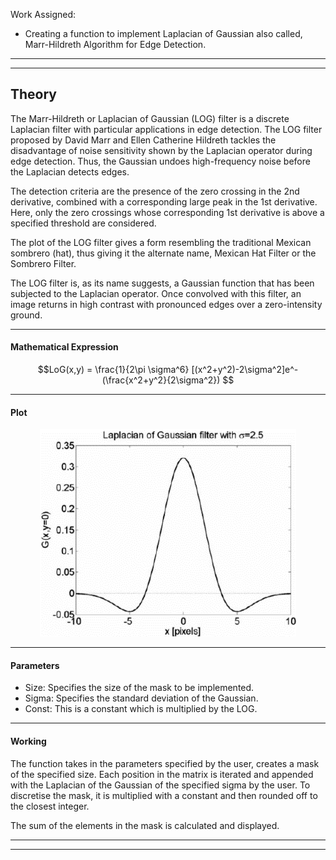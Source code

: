 Work Assigned:
* Creating a function to implement Laplacian of Gaussian also called, Marr-Hildreth Algorithm for Edge Detection.


---
---
## **Theory**

The Marr-Hildreth or Laplacian of Gaussian (LOG) filter is a discrete Laplacian filter with
particular applications in edge detection. The LOG filter proposed by David Marr and Ellen
Catherine Hildreth tackles the disadvantage of noise sensitivity shown by the Laplacian
operator during edge detection. Thus, the Gaussian undoes high-frequency noise before the
Laplacian detects edges.

The detection criteria are the presence of the zero crossing in the 2nd derivative, combined
with a corresponding large peak in the 1st derivative. Here, only the zero crossings whose
corresponding 1st derivative is above a specified threshold are considered.

The plot of the LOG filter gives a form resembling the traditional Mexican sombrero (hat),
thus giving it the alternate name, Mexican Hat Filter or the Sombrero Filter.

The LOG filter is, as its name suggests, a Gaussian function that has been subjected to the
Laplacian operator. Once convolved with this filter, an image returns in high contrast with
pronounced edges over a zero-intensity ground.

---

#### Mathematical Expression


$$LoG(x,y) = \frac{1}{2\pi \sigma^6} [(x^2+y^2)-2\sigma^2]e^-(\frac{x^2+y^2}{2\sigma^2}) $$

---

#### Plot

<p align="center">
  <img width="410" height="332" src="https://github.com/malvekar/Ways-of-speeding-up-python-program-using-edge-detection-using-Marr-Hildreth-alogrithm-as-example/blob/main/Individual%20functions/Steven/marr_hildreth.png">
</p>

---
#### Parameters

- Size: Specifies the size of the mask to be implemented.
- Sigma: Specifies the standard deviation of the Gaussian.
- Const: This is a constant which is multiplied by the LOG.

---

#### Working

The function takes in the parameters specified by the user, creates a mask of the specified
size. Each position in the matrix is iterated and appended with the Laplacian of the Gaussian
of the specified sigma by the user. To discretise the mask, it is multiplied with a constant
and then rounded off to the closest integer.

The sum of the elements in the mask is calculated and displayed.

---
---
